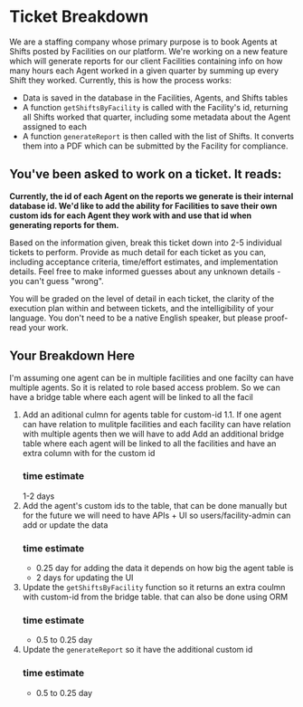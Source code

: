 # Ticket Breakdown
We are a staffing company whose primary purpose is to book Agents at Shifts posted by Facilities on our platform. We're working on a new feature which will generate reports for our client Facilities containing info on how many hours each Agent worked in a given quarter by summing up every Shift they worked. Currently, this is how the process works:

- Data is saved in the database in the Facilities, Agents, and Shifts tables
- A function `getShiftsByFacility` is called with the Facility's id, returning all Shifts worked that quarter, including some metadata about the Agent assigned to each
- A function `generateReport` is then called with the list of Shifts. It converts them into a PDF which can be submitted by the Facility for compliance.

## You've been asked to work on a ticket. It reads:

**Currently, the id of each Agent on the reports we generate is their internal database id. We'd like to add the ability for Facilities to save their own custom ids for each Agent they work with and use that id when generating reports for them.**


Based on the information given, break this ticket down into 2-5 individual tickets to perform. Provide as much detail for each ticket as you can, including acceptance criteria, time/effort estimates, and implementation details. Feel free to make informed guesses about any unknown details - you can't guess "wrong".


You will be graded on the level of detail in each ticket, the clarity of the execution plan within and between tickets, and the intelligibility of your language. You don't need to be a native English speaker, but please proof-read your work.

## Your Breakdown Here
I'm assuming one agent can be in multiple facilities and one facilty can have multiple agents. So it is related to role based access problem.
So we can have a bridge table where each agent will be linked to all the facil
1. Add an aditional culmn for agents table for custom-id
   1.1. If one agent can have relation to mulitple facilities and each facility can have relation with multiple agents then we will have to add Add an additional bridge table where each agent will be linked to all the facilities and have an extra column with for the custom id
   ### time estimate
   1-2 days
2. Add the agent's custom ids to the table, that can be done manually but for the future we will need to have APIs + UI so users/facility-admin can add or update the data
   ### time estimate
   - 0.25 day for adding the data it depends on how big the agent table is
   - 2 days for updating the UI
3. Update the `getShiftsByFacility` function so it returns an extra coulmn with custom-id from the bridge table. that can also be done using ORM
   ### time estimate
   - 0.5 to 0.25 day
4. Update the `generateReport` so it have the additional custom id
    ### time estimate
   - 0.5 to 0.25 day
